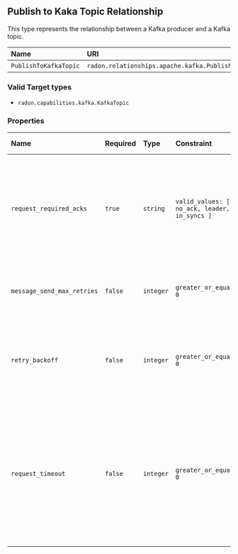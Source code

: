 ## Publish to Kaka Topic Relationship

This type represents the relationship between a Kafka producer and a Kafka topic.

| Name | URI | Version | Derived From |
|:---- |:--- |:------- |:------------ |
| `PublishToKafkaTopic` | `radon.relationships.apache.kafka.PublishToKafkaTopic` | 1.0.0 | `tosca.relationships.ConnectsTo` |

### Valid Target types

* `radon.capabilities.kafka.KafkaTopic`

### Properties

| Name | Required | Type | Constraint | Default Value| Description |
|:---- |:-------- |:---- |:---------- |:-----------  |:----------- |
| `request_required_acks`  | `true`| `string` |  `valid_values: [ no_ack, leader, in_syncs ]` | `no_ack` | This value controls when a produce request is considered completed. Typical values are: `no_ack`: producer does not wait. `leader`: producer waits only for the leader broker. `in_syncs`: producer waits for all in-sync brokers. |
| `message_send_max_retries` | `false` | `integer` | `greater_or_equal: 0` | 3 | This property will cause the producer to automatically retry a failed send request. May result in duplicates. |
| `retry_backoff` | `false` | `integer` | `greater_or_equal: 0` | 100 | This property specifies the amount of time (in ms) that the producer waits before refreshing the metadata of relevant topics to allow for potential leader election. |
| `request_timeout` | `false` | `integer` | `greater_or_equal: 0` | 10000 | This property specifies the amount of time (in ms) that the producer waits before refreshing the metadata of relevant topics to allow for potential leader election.The amount of time the broker will wait trying to meet the request.required.acks requirement before sending back an error to the client. |
